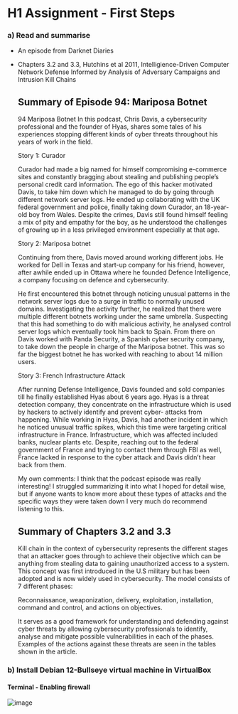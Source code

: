 # H1 Assignment - First Steps

### a) Read and summarise
  - An episode from Darknet Diaries
  - Chapters 3.2 and 3.3, Hutchins et al 2011, Intelligience-Driven Computer Network Defense Informed by Analysis of Adversary Campaigns and Intrusion Kill Chains

    ## Summary of Episode 94: Mariposa Botnet

    94 Mariposa Botnet
      In this podcast, Chris Davis, a cybersecurity professional and the founder of Hyas, shares some tales of his experiences stopping different kinds of cyber threats throughout his years of work in the field.
    
      Story 1: Curador
    
    Curador had made a big named for himself compromising e-commerce sites and constantly bragging about stealing and publishing people’s personal credit card information. The ego of this hacker motivated Davis, to take him down which he managed to do by going               through different network server logs. He ended up collaborating with the UK federal government and police, finally taking down Curador, an 18-year-old boy from Wales. Despite the crimes, Davis still found himself feeling a mix of pity and empathy for the boy, as he     understood the challenges of growing up in a less privileged environment especially at that age.
    
      Story 2: Mariposa botnet
    
    Continuing from there, Davis moved around working different jobs. He worked for Dell in Texas and start-up company for his friend, however, after awhile ended up in Ottawa where he founded Defence Intelligence, a company focusing on defence and cybersecurity. 

    He first encountered this botnet through noticing unusual patterns in the network server logs due to a surge in traffic to normally unused domains. Investigating the activity further, he realized that there were multiple different botnets working under the same                   umbrella. Suspecting that this had something to do with malicious activity, he analysed control server logs which eventually took him back to Spain. From there on Davis worked with Panda Security, a Spanish cyber security company, to take down the people in              charge of the Mariposa botnet. This was so far the biggest botnet he has worked with reaching to about 14 million users.
    
      Story 3: French Infrastructure Attack
    
    After running Defense Intelligence, Davis founded and sold companies till he finally established Hyas about 6 years ago. Hyas is a threat detection company, they concentrate on the infrastructure which is used by hackers to actively identify and prevent cyber-           attacks from happening.
    While working in Hyas, Davis, had another incident in which he noticed unusual traffic spikes, which this time were targeting critical infrastructure in France. Infrastructure, which was affected included banks, nuclear plants etc. Despite, reaching out to the        federal government of France and trying to contact them through FBI as well, France lacked in response to the cyber attack and Davis didn’t hear back from them.

    My own comments: I think that the podcast episode was really interesting! I struggled summarizing it into what I hoped for detail wise, but if anyone wants to know more about these types of attacks and the specific ways they were taken down I very much do recommend      listening to this.

    ## Summary of Chapters 3.2 and 3.3
 
    Kill chain in the context of cybersecurity represents the different stages that an attacker goes through to achieve their objective which can be anything from stealing data to gaining unauthorized access to a system. This concept was first introduced in the U.S          military but has been adopted and is now widely used in cybersecurity.
    The model consists of 7 different phases:  
  
      Reconnaissance, weaponization, delivery, exploitation, installation, command and control, and actions on objectives. 
  
    It serves as a good framework for understanding and defending against cyber threats by allowing cybersecurity professionals to identify, analyse and mitigate possible vulnerabilities in each of the phases. Examples of the actions against these threats are seen in the tables shown in the article.
      

  
### b) Install Debian 12-Bullseye virtual machine in VirtualBox

#### Terminal - Enabling firewall
![image](https://cdn.discordapp.com/attachments/476838378227236867/1198403156271443968/image.png?ex=65bec6e9&is=65ac51e9&hm=5bdcb51c904660142d8091a9dfcea22f4fef2c403cd672e0816c43b69c9fedb5&)
